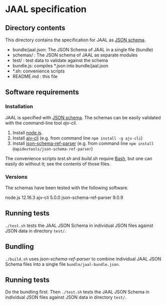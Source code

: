 # JAAL specification

## Directory contents

This directory contains the specification for JAAL as
[JSON schema](https://json-schema.org).

- bundle/jaal.json: The JSON Schema of JAAL in a single file (bundle)
- schemas/ : The JSON schema of JAAL as separate modules
- test/     : test data to validate against the schema
- bundle.js: compiles *.json into bundle/jaal.json
- *.sh: convenience scripts
- README.md : this file

## Software requirements

### Installation

JAAL is specified with [JSON schema](https://json-schema.org).
The schemas can be easily validated with the command-line tool *ajv-cli*.

1. Install [node.js](https://nodejs.org).
2. Install [ajv-cli](https://www.npmjs.com/package/ajv-cli)
   (e.g. from command line `npm install -g ajv-cli`)
3. Install [json-schema-ref-parser](https://github.com/APIDevTools/json-schema-ref-parser)
   (e.g. from command line `npm install @apidevtools/json-schema-ref-parser`)

The convenience scripts *test.sh* and *build.sh* require
[Bash](https://www.gnu.org/software/bash/), but one can easily do without it;
see the contents of those files.

### Versions

The schemas have been tested with the following software.

node.js 12.16.3
ajv-cli 5.0.0
json-schema-ref-parser 9.0.9

## Running tests

`./test.sh` tests the JAAL JSON Schema in individual JSON files against JSON
data in directory `test/`.

## Bundling

`./build.sh` uses *json-schema-ref-parser* to combine individual JAAL JSON
Schema files into a single file `bundle/jaal-bundle.json`.

## Running tests

Do the bundling first. Then `./test.sh` tests the JAAL JSON Schema in
individual JSON files against JSON data in directory `test/`.
